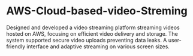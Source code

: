 # AWS-Cloud-based-video-Streming
Designed and developed a video streaming platform streaming videos hosted on AWS, focusing on efficient video delivery and storage. The system supported secure video uploads preventing data leaks. A user- friendly interface and adaptive streaming on various screen sizes.
